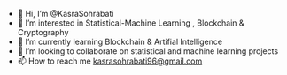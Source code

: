 - 👋 Hi, I’m @KasraSohrabati
- 👀 I’m interested in Statistical-Machine Learning , Blockchain & Cryptography
- 🌱 I’m currently learning Blockchain & Artifial Intelligence
- 💞️ I’m looking to collaborate on statistical and machine learning projects 
- 📫 How to reach me kasrasohrabati96@gmail.com

<!---
KasraSohrabati/KasraSohrabati is a ✨ special ✨ repository because its `README.md` (this file) appears on your GitHub profile.
You can click the Preview link to take a look at your changes.

--->
